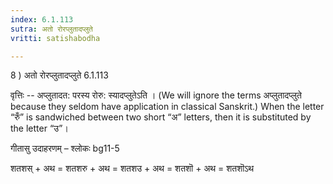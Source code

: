 ```yaml
---
index: 6.1.113
sutra: अतो रोरप्लुतादप्लुते
vritti: satishabodha

---
```

8 ) अतो रोरप्लुतादप्लुते 6.1.113 


वृत्तिः -- अप्लुतादत: परस्य रोरु: स्यादप्लुतेऽति । (We will ignore the terms अप्लुतादप्लुते because they seldom have application in classical Sanskrit.) When the letter “रुँ” is sandwiched between two short “अ” letters, then it is substituted by the letter “उ”। 


गीतासु उदाहरणम् – श्लोकः bg11-5 


शतशस् + अथ = शतशरु + अथ = शतशउ + अथ = शतशॊ + अथ = शतशॊऽथ 